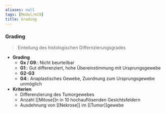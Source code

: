 ```yaml
---
aliases: null
tags: [Modul/m19]
title: Grading
---
```

### Grading
> Einteilung des histologischen Differnzierungsgrades
- **Grading**
	- **Gx / G9**:: Nicht beurteilbar
	- **G1**:: Gut differenziert, hohe Übereinstimmung mit Ursprungsgewebe
	- **G2-G3**
	- **G4**:: Anaplastisches Gewebe, Zuordnung zum Ursprungsgewebe unmöglich
- **Kriterien**
	- Differenzierung des Tumorgewebes
	- Anzahl [[Mitose]]n in 10 hochauflösenden Gesichtsfeldern
	- Ausdehnung von [[Nekrose]] im [[Tumor]]gewebe